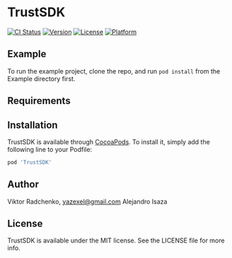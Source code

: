 # TrustSDK

[![CI Status](https://img.shields.io/travis/Viktor%20Radchenko/TrustSDK.svg?style=flat)](https://travis-ci.org/Viktor%20Radchenko/TrustSDK)
[![Version](https://img.shields.io/cocoapods/v/TrustSDK.svg?style=flat)](https://cocoapods.org/pods/TrustSDK)
[![License](https://img.shields.io/cocoapods/l/TrustSDK.svg?style=flat)](https://cocoapods.org/pods/TrustSDK)
[![Platform](https://img.shields.io/cocoapods/p/TrustSDK.svg?style=flat)](https://cocoapods.org/pods/TrustSDK)

## Example

To run the example project, clone the repo, and run `pod install` from the Example directory first.

## Requirements

## Installation

TrustSDK is available through [CocoaPods](https://cocoapods.org). To install
it, simply add the following line to your Podfile:

```ruby
pod 'TrustSDK'
```

## Author

Viktor Radchenko, yazexel@gmail.com
Alejandro Isaza

## License

TrustSDK is available under the MIT license. See the LICENSE file for more info.
